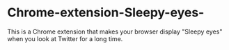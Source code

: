 # Chrome-extension-Sleepy-eyes-
This is a Chrome extension that makes your browser display "Sleepy eyes" when you look at Twitter for a long time.
